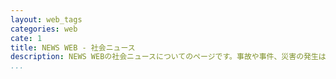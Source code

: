 ```yaml
---
layout: web_tags
categories: web
cate: 1
title: NEWS WEB - 社会ニュース
description: NEWS WEBの社会ニュースについてのページです。事故や事件、災害の発生は、いち早くニュース速報で。ほかに教育や福祉関連のニュースなど、幅広い内容の社会問題をお伝えします。
...
```

